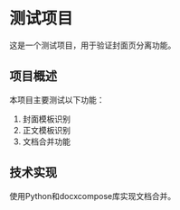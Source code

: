 
# 测试项目

这是一个测试项目，用于验证封面页分离功能。

## 项目概述

本项目主要测试以下功能：
1. 封面模板识别
2. 正文模板识别
3. 文档合并功能

## 技术实现

使用Python和docxcompose库实现文档合并。
        